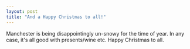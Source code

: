 ```yaml
---
layout: post
title: "And a Happy Christmas to all!"
---
```

Manchester is being disappointingly un-snowy for the time of year. In any
case, it's all good with presents/wine etc. Happy Christmas to all.
